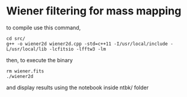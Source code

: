 # Wiener filtering for mass mapping 

to compile use this command, 

```
cd src/
g++ -o wiener2d wiener2d.cpp -std=c++11 -I/usr/local/include -L/usr/local/lib -lcfitsio -lfftw3 -lm
```

then, to execute the binary

```
rm wiener.fits
./wiener2d
```

and display results using the notebook inside ntbk/ folder

 

